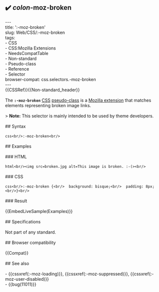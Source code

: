 ## ✔️ _colon_-moz-broken 
 ---<br/>title: ':-moz-broken'<br/>slug: Web/CSS/:-moz-broken<br/>tags:<br/>  - CSS<br/>  - CSS:Mozilla Extensions<br/>  - NeedsCompatTable<br/>  - Non-standard<br/>  - Pseudo-class<br/>  - Reference<br/>  - Selector<br/>browser-compat: css.selectors.-moz-broken<br/>---<br/>{{CSSRef}}{{Non-standard_header}}<br/><br/>The **`:-moz-broken`** [CSS](/en-US/docs/Web/CSS) [pseudo-class](/en-US/docs/Web/CSS/Pseudo-classes) is a [Mozilla extension](/en-US/docs/Web/CSS/Mozilla_Extensions) that matches elements representing broken image links.<br/><br/>> **Note:** This selector is mainly intended to be used by theme developers.<br/><br/>## Syntax<br/><br/>```css<br/>:-moz-broken<br/>```<br/><br/>## Examples<br/><br/>### HTML<br/><br/>```html<br/><img src=broken.jpg alt=This image is broken. :-(><br/>```<br/><br/>### CSS<br/><br/>```css<br/>:-moz-broken {<br/>  background: bisque;<br/>  padding: 8px;<br/>}<br/>```<br/><br/>### Result<br/><br/>{{EmbedLiveSample(Examples)}}<br/><br/>## Specifications<br/><br/>Not part of any standard.<br/><br/>## Browser compatibility<br/><br/>{{Compat}}<br/><br/>## See also<br/><br/>- {{cssxref(:-moz-loading)}}, {{cssxref(:-moz-suppressed)}}, {{cssxref(:-moz-user-disabled)}}<br/>- {{bug(11011)}}<br/>